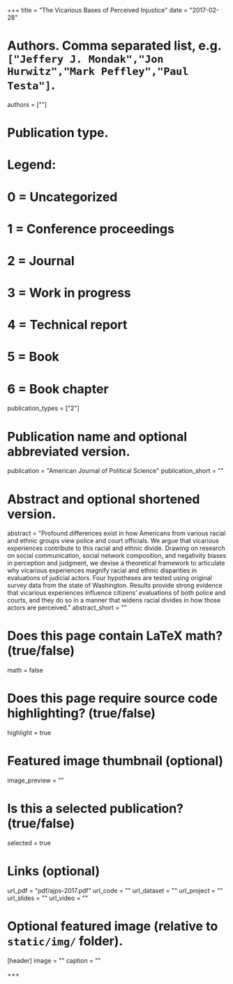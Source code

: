 +++
title = "The Vicarious Bases of Perceived Injustice"
date = "2017-02-28"

# Authors. Comma separated list, e.g. `["Jeffery J. Mondak","Jon Hurwitz","Mark Peffley","Paul Testa"]`.
authors = [""]

# Publication type.
# Legend:
# 0 = Uncategorized
# 1 = Conference proceedings
# 2 = Journal
# 3 = Work in progress
# 4 = Technical report
# 5 = Book
# 6 = Book chapter
publication_types = ["2"]

# Publication name and optional abbreviated version.
publication = "American Journal of Political Science"
publication_short = ""

# Abstract and optional shortened version.
abstract = "Profound differences exist in how Americans from various racial and ethnic groups view police and court officials. We argue that vicarious experiences contribute to this racial and ethnic divide. Drawing on research on social communication, social network composition, and negativity biases in perception and judgment, we devise a theoretical framework to articulate why vicarious experiences magnify racial and ethnic disparities in evaluations of judicial actors. Four hypotheses are tested using original survey data from the state of Washington. Results provide strong evidence that vicarious experiences influence citizens’ evaluations of both police and courts, and they do so in a manner that widens racial divides in how those actors are perceived."
abstract_short = ""

# Does this page contain LaTeX math? (true/false)
math = false

# Does this page require source code highlighting? (true/false)
highlight = true

# Featured image thumbnail (optional)
image_preview = ""

# Is this a selected publication? (true/false)
selected = true

# Links (optional)
url_pdf = "pdf/ajps-2017.pdf"
url_code = ""
url_dataset = ""
url_project = ""
url_slides = ""
url_video = ""

# Optional featured image (relative to `static/img/` folder).
[header]
image = ""
caption = ""

+++
